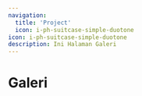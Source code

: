 ```yaml
---
navigation:
  title: 'Project'
  icon: i-ph-suitcase-simple-duotone
icon: i-ph-suitcase-simple-duotone
description: Ini Halaman Galeri
---
```


# Galeri
